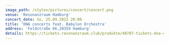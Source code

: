 ```yaml
---
image_path: /styles/pictures/concert/concert.png
venue: 'Resonanzraum Hamburg'
concert_date: So, 25.09.2022 20:00
title: 'DNA concerts feat. Babylon Orchestra'
address: 'Feldstraße 66,20359 Hamburg'
details: https://tickets.resonanzraum.club/produkte/48707-tickets-dna-concert-resonanzraum-st-pauli-hamburg-am-25-09-2022
---
```

